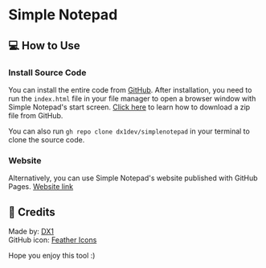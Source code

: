 # Simple Notepad

## 💻 How to Use
### Install Source Code
You can install the entire code from [GitHub](https://github.com/dx1dev/simplenotepad). After installation, you need to run the ```index.html``` file in your file manager to open a browser window with Simple Notepad's start screen. [Click here](https://docs.github.com/en/get-started/start-your-journey/downloading-files-from-github#downloading-a-repositorys-files) to learn how to download a zip file from GitHub.

You can also run ```gh repo clone dx1dev/simplenotepad``` in your terminal to clone the source code.

### Website
Alternatively, you can use Simple Notepad's website published with GitHub Pages. [Website link](https://dx1dev.github.io/simplenotepad)

## 👤 Credits
Made by: [DX1](https://github.com/DX1Dev)<br>
GitHub icon: [Feather Icons](https://feathericons.com)

Hope you enjoy this tool :)
